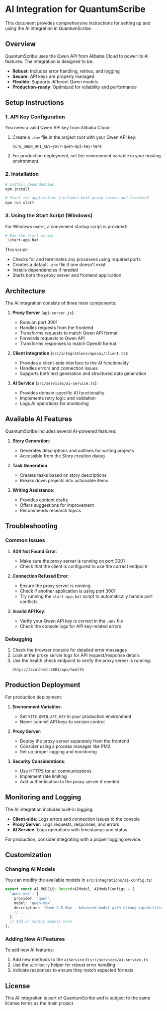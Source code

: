 # AI Integration for QuantumScribe

This document provides comprehensive instructions for setting up and using the AI integration in QuantumScribe.

## Overview

QuantumScribe uses the Qwen API from Alibaba Cloud to power its AI features. The integration is designed to be:

- **Robust**: Includes error handling, retries, and logging
- **Secure**: API keys are properly managed
- **Flexible**: Supports different Qwen models
- **Production-ready**: Optimized for reliability and performance

## Setup Instructions

### 1. API Key Configuration

You need a valid Qwen API key from Alibaba Cloud:

1. Create a `.env` file in the project root with your Qwen API key:
   ```
   VITE_QWEN_API_KEY=your-qwen-api-key-here
   ```

2. For production deployment, set the environment variable in your hosting environment.

### 2. Installation

```bash
# Install dependencies
npm install

# Start the application (includes both proxy server and frontend)
npm run start
```

### 3. Using the Start Script (Windows)

For Windows users, a convenient startup script is provided:

```bash
# Run the start script
.\start-app.bat
```

This script:
- Checks for and terminates any processes using required ports
- Creates a default `.env` file if one doesn't exist
- Installs dependencies if needed
- Starts both the proxy server and frontend application

## Architecture

The AI integration consists of three main components:

1. **Proxy Server** (`api-server.js`):
   - Runs on port 3001
   - Handles requests from the frontend
   - Transforms requests to match Qwen API format
   - Forwards requests to Qwen API
   - Transforms responses to match OpenAI format

2. **Client Integration** (`src/integrations/openai/client.ts`):
   - Provides a client-side interface to the AI functionality
   - Handles errors and connection issues
   - Supports both text generation and structured data generation

3. **AI Service** (`src/services/ai-service.ts`):
   - Provides domain-specific AI functionality
   - Implements retry logic and validation
   - Logs AI operations for monitoring

## Available AI Features

QuantumScribe includes several AI-powered features:

1. **Story Generation**:
   - Generates descriptions and outlines for writing projects
   - Accessible from the Story creation dialog

2. **Task Generation**:
   - Creates tasks based on story descriptions
   - Breaks down projects into actionable items

3. **Writing Assistance**:
   - Provides content drafts
   - Offers suggestions for improvement
   - Recommends research topics

## Troubleshooting

### Common Issues

1. **404 Not Found Error**:
   - Make sure the proxy server is running on port 3001
   - Check that the client is configured to use the correct endpoint

2. **Connection Refused Error**:
   - Ensure the proxy server is running
   - Check if another application is using port 3001
   - Try running the `start-app.bat` script to automatically handle port conflicts

3. **Invalid API Key**:
   - Verify your Qwen API key is correct in the `.env` file
   - Check the console logs for API key-related errors

### Debugging

1. Check the browser console for detailed error messages
2. Look at the proxy server logs for API request/response details
3. Use the health check endpoint to verify the proxy server is running:
   ```
   http://localhost:3001/api/health
   ```

## Production Deployment

For production deployment:

1. **Environment Variables**:
   - Set `VITE_QWEN_API_KEY` in your production environment
   - Never commit API keys to version control

2. **Proxy Server**:
   - Deploy the proxy server separately from the frontend
   - Consider using a process manager like PM2
   - Set up proper logging and monitoring

3. **Security Considerations**:
   - Use HTTPS for all communications
   - Implement rate limiting
   - Add authentication to the proxy server if needed

## Monitoring and Logging

The AI integration includes built-in logging:

- **Client-side**: Logs errors and connection issues to the console
- **Proxy Server**: Logs requests, responses, and errors
- **AI Service**: Logs operations with timestamps and status

For production, consider integrating with a proper logging service.

## Customization

### Changing AI Models

You can modify the available models in `src/integrations/ai-config.ts`:

```typescript
export const AI_MODELS: Record<AIModel, AIModelConfig> = {
  'qwen-max': {
    provider: 'qwen',
    model: 'qwen-max',
    description: 'Qwen 2.5 Max - Advanced model with strong capabilities',
    // ...
  },
  // Add or modify models here
};
```

### Adding New AI Features

To add new AI features:

1. Add new methods to the `aiService` in `src/services/ai-service.ts`
2. Use the `withRetry` helper for robust error handling
3. Validate responses to ensure they match expected formats

## License

This AI integration is part of QuantumScribe and is subject to the same license terms as the main project. 